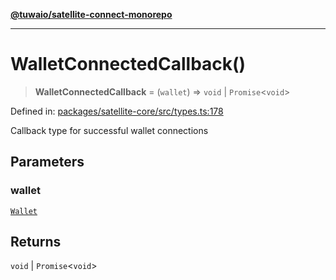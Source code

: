 [**@tuwaio/satellite-connect-monorepo**](../../../README.md)

***

# WalletConnectedCallback()

> **WalletConnectedCallback** = (`wallet`) => `void` \| `Promise`\<`void`\>

Defined in: [packages/satellite-core/src/types.ts:178](https://github.com/TuwaIO/satellite-connect/blob/8360ff0360276ab1441103db09b4fae110570e1d/packages/satellite-core/src/types.ts#L178)

Callback type for successful wallet connections

## Parameters

### wallet

[`Wallet`](Wallet.md)

## Returns

`void` \| `Promise`\<`void`\>
